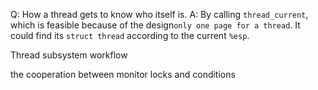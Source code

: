 Q: How a thread gets to know who itself is.
A: By calling `thread_current`, which is feasible because of the design`only one page for a thread`. It could find its `struct thread` according to the current `%esp`.



Thread subsystem workflow







the cooperation between monitor locks and conditions



